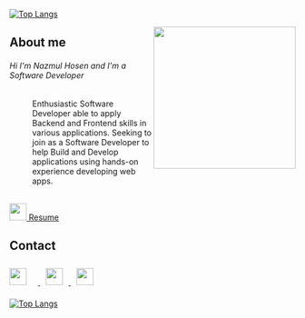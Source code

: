 [![Top Langs](https://github-readme-stats.vercel.app/api/top-langs/?username=nazmulhosens)](https://github.com/anuraghazra/github-readme-stats)

<img src="https://i.ibb.co/68XyCp7/Nazmul.jpg" width="250" style="float:right" >




<dl>
  
  <h2>About me</h2>
  </hr>
  <h6>Hi I'm Nazmul Hosen and I'm a Software Developer</h6>
  <dd>Enthusiastic Software Developer able to apply Backend and
Frontend skills in various applications. Seeking to join
as a Software Developer to help Build and Develop applications
using hands-on experience developing web apps. </dd>
</dl>

</br>

<a href="https://drive.google.com/uc?id=1eZOpU5OKboc29XnOFk9QVCGyhimm5fBa&export=download"    >
<img src="https://uxwing.com/wp-content/themes/uxwing/download/business-professional-services/resume-cv-icon.png" width="30" height="30">
  Resume
  </a>




<h2>Contact</h2>
</hr>
<a href="https://github.com/nazmulhosens" target="_blank">
<img src="https://cdn.jsdelivr.net/npm/simple-icons@3.0.1/icons/github.svg" width="30" height="30" style="margin-right:20px;"  >  
  </a>
  
  <a href="https://www.linkedin.com/in/nazmulhosens" target="_blank">
<img src="https://cdn.jsdelivr.net/npm/simple-icons@3.0.1/icons/linkedin.svg" width="30" height="30" style="margin:10px;"  >  
  </a>
  <a href="https://www.facebook.com/nazmulhosens" target="_blank">
<img src="https://cdn.jsdelivr.net/npm/simple-icons@3.0.1/icons/facebook.svg" width="30" height="30" style="margin:10px;"  >  
  </a>



[![Top Langs](https://github-readme-stats.vercel.app/api/top-langs/?username=nazmulhosens)](https://github.com/anuraghazra/github-readme-stats)

